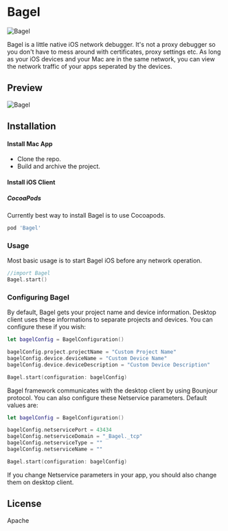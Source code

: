 # Bagel
![Bagel](https://github.com/yagiz/Bagel/blob/master/assets/header.png?raw=true)

Bagel is a little native iOS network debugger. It's not a proxy debugger so you don't have to mess around with certificates, proxy settings etc. As long as your iOS devices and your Mac are in the same network, you can view the network traffic of your apps seperated by the devices. 

## Preview
![Bagel](https://github.com/yagiz/Bagel/blob/develop/assets/screenshot.png?raw=true)
## Installation
#### Install Mac App
- Clone the repo.
- Build and archive the project.
#### Install iOS Client
##### CocoaPods
Currently best way to install Bagel is to use Cocoapods.
```sh
pod 'Bagel'
```

### Usage
Most basic usage is to start Bagel iOS before any network operation. 
```swift
//import Bagel
Bagel.start()
```

###  Configuring Bagel
By default, Bagel gets your project name and device information. Desktop client uses these informations to separate projects and devices. You can configure these if you wish:
```swift
let bagelConfig = BagelConfiguration()

bagelConfig.project.projectName = "Custom Project Name"
bagelConfig.device.deviceName = "Custom Device Name"
bagelConfig.device.deviceDescription = "Custom Device Description"

Bagel.start(configuration: bagelConfig)
```
Bagel framework communicates with the desktop client by using Bounjour protocol. You can also configure these Netservice parameters. Default values are:

```swift
let bagelConfig = BagelConfiguration()

bagelConfig.netservicePort = 43434
bagelConfig.netserviceDomain = "_Bagel._tcp"
bagelConfig.netserviceType = ""
bagelConfig.netserviceName = ""

Bagel.start(configuration: bagelConfig)
```
If you change Netservice parameters in your app, you should also change them on desktop client.

License
----
Apache
